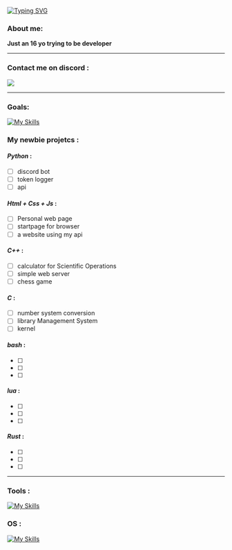 [![Typing SVG](https://readme-typing-svg.demolab.com?font=Fira+Code&pause=1000&color=F7F7F7&width=435&lines=Hi%2C+I'm+Emilio+aka+pxpichvlo)](https://git.io/typing-svg)


### About me:

**Just an 16 yo trying to be developer**

---

### Contact me on discord :
<img src="https://discord.c99.nl/widget/theme-4/1268009643485954162.png">

---

### Goals:
[![My Skills](https://skillicons.dev/icons?i=py,html,css,javascript,cpp,c,bash,lua,rust,java)](https://skillicons.dev)

### My newbie projetcs :

#### *Python* :
- [ ] discord bot
- [ ] token logger
- [ ] api 

#### *Html + Css + Js* :
- [ ] Personal web page
- [ ] startpage for browser
- [ ] a website using my api  

#### *C++* :
- [ ] calculator for Scientific Operations
- [ ] simple web server
- [ ] chess game  

#### *C* :
- [ ] number system conversion
- [ ] library Management System
- [ ] kernel

#### *bash* :
- [ ] 
- [ ] 
- [ ]  

#### *lua* :
- [ ] 
- [ ] 
- [ ]  

#### *Rust* :
- [ ] 
- [ ] 
- [ ]  

---

### Tools :
[![My Skills](https://skillicons.dev/icons?i=vscode,emacs,neovim)](https://skillicons.dev)

### OS :
[![My Skills](https://skillicons.dev/icons?i=linux,arch)](https://skillicons.dev)
